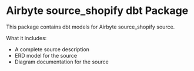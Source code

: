 # Airbyte source_shopify dbt Package

This package contains dbt models for Airbyte source_shopify source.

What it includes:

* A complete source description
* ERD model for the source
* Diagram documentation for the source

